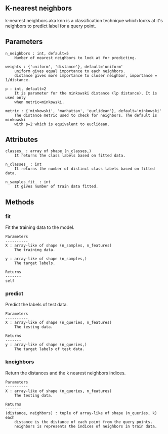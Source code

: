 ## K-nearest neighbors 
k-nearest neighbors aka knn is a classification technique which looks
at it's neighbors to predict label for a query point.

  Parameters
  ----------
    n_neighbors : int, default=5
        Number of nearest neighbors to look at for predicting.

    weights : {'uniform', 'distance'}, default='uniform'
        uniform gives equal importance to each neighbors.
        distance gives more importance to closer neighbor, importance = 1/distance.

    p : int, default=2
        It is parameter for the minkowski distance (lp distance). It is used only
        when metric=minkowski.

    metric : {'minkowski', 'manhattan', 'euclidean'}, default='minkowski'
        The distance metric used to check for neighbors. The default is minkowski
        with p=2 which is equivalent to euclidean.

  Attributes
  ----------
    classes_ : array of shape (n_classes,)
        It returns the class labels based on fitted data.

    n_classes_ : int
        It returns the number of distinct class labels based on fitted data.

    n_samples_fit_ : int
        It gives number of train data fitted.
        
  Methods
  -------
  
  ### fit
  Fit the training data to the model.

    Parameters
    ----------
    X : array-like of shape (n_samples, n_features)
        The training data.

    y : array-like of shape (n_samples,)
        The target labels.

    Returns
    -------
    self
 ### predict
 Predict the labels of test data.

    Parameters
    ----------
    X : array-like of shape (n_queries, n_features)
        The testing data.

    Returns
    -------
    y : array-like of shape (n_queries,)
        The target labels of test data.
        
  ### kneighbors
  Return the distances and the k nearest neighbors indices.

    Parameters
    ----------
    X : array-like of shape (n_queries, n_features)
        The testing data.

    Returns
    -------
    (distance, neighbors) : tuple of array-like of shape (n_queries, k) each
        distance is the distance of each point from the query points.
        neighbors is represents the indices of neighbors in train data.

